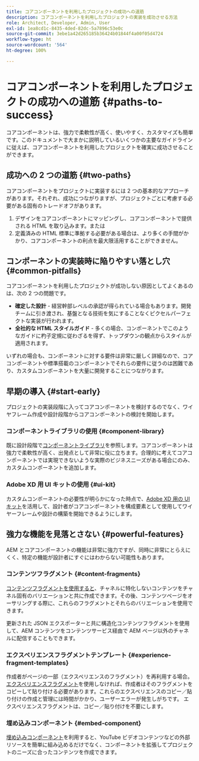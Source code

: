 ```yaml
---
title: コアコンポーネントを利用したプロジェクトの成功への道筋
description: コアコンポーネントを利用したプロジェクトの実装を成功させる方法
role: Architect, Developer, Admin, User
exl-id: 1ea8cd1c-8435-4ded-82dc-5a7896c53e0c
source-git-commit: 3ebe1a42d265185b36424b01844f4a00f05d4724
workflow-type: ht
source-wordcount: '564'
ht-degree: 100%

---
```


# コアコンポーネントを利用したプロジェクトの成功への道筋 {#paths-to-success}

コアコンポーネントは、強力で柔軟性が高く、使いやすく、カスタマイズも簡単です。このドキュメントで大まかに説明しているいくつかの主要なガイドラインに従えば、コアコンポーネントを利用したプロジェクトを確実に成功させることができます。

## 成功への 2 つの道筋 {#two-paths}

コアコンポーネントをプロジェクトに実装するには 2 つの基本的なアプローチがあります。それぞれ、成功につながりますが、プロジェクトごとに考慮する必要がある固有のトレードオフがあります。

1. デザインをコアコンポーネントにマッピングし、コアコンポーネントで提供される HTML を取り込みます。または
1. 定義済みの HTML 標準に準拠する必要がある場合は、より多くの手間がかかり、コアコンポーネントの利点を最大限活用することができません。

## コンポーネントの実装時に陥りやすい落とし穴 {#common-pitfalls}

コアコンポーネントを利用したプロジェクトが成功しない原因としてよくあるのは、次の 2 つの問題です。

* **確定した設計** - 経営幹部レベルの承認が得られている場合もあります。開発チームに引き渡され、基盤となる技術を気にすることなくピクセルパーフェクトな実装が行われます。
* **全社的な HTML スタイルガイド** - 多くの場合、コンポーネントでこのようなガイドに杓子定規に従わざるを得ず、トップダウンの観点からスタイルが適用されます。

いずれの場合も、コンポーネントに対する要件は非常に厳しく詳細なので、コアコンポーネントや標準搭載のコンポーネントでそれらの要件に従うのは困難であり、カスタムコンポーネントを大量に開発することにつながります。

## 早期の導入 {#start-early}

プロジェクトの実装段階に入ってコアコンポーネントを検討するのでなく、ワイヤフレーム作成や設計段階からコアコンポーネントの検討を開始します。

### コンポーネントライブラリの使用 {#component-library}

既に設計段階で[コンポーネントライブラリ](https://adobe.com/go/aem_cmp_library_jp)を参照します。コアコンポーネントは強力で柔軟性が高く、出発点として非常に役に立ちます。合理的に考えてコアコンポーネントでは実現できないような実際のビジネスニーズがある場合にのみ、カスタムコンポーネントを追加します。

### Adobe XD 用 UI キットの使用 {#ui-kit}

カスタムコンポーネントの必要性が明らかになった時点で、[Adobe XD 用の UI キット](https://experienceleague.adobe.com/docs/experience-manager-learn/assets/AEM-CoreComponents-UI-Kit.xd)を活用して、設計者がコアコンポーネントを構成要素として使用してワイヤーフレームや設計の構築を開始できるようにします。

## 強力な機能を見落とさない {#powerful-features}

AEM とコアコンポーネントの機能は非常に強力ですが、同時に非常にとらえにくく、特定の機能が設計者にすぐにはわからない可能性もあります。

### コンテンツフラグメント {#content-fragments}

[コンテンツフラグメントを使用すると](https://docs.adobe.com/content/help/ja-JP/experience-manager-cloud-service/sites/authoring/fundamentals/content-fragments.html)、チャネルに特化しないコンテンツをチャネル固有のバリエーションと共に作成できます。その後、コンテンツページをオーサリングする際に、これらのフラグメントとそれらのバリエーションを使用できます。

更新された JSON エクスポーターと共に構造化コンテンツフラグメントを使用して、AEM コンテンツをコンテンツサービス経由で AEM ページ以外のチャネルに配信することもできます。

### エクスペリエンスフラグメントテンプレート {#experience-fragment-templates}

作成者がページの一部（エクスペリエンスのフラグメント）を再利用する場合。[エクスペリエンスフラグメント](https://docs.adobe.com/content/help/ja-JP/experience-manager-cloud-service/sites/authoring/fundamentals/experience-fragments.html)を使用しなければ、作成者はそのフラグメントをコピーして貼り付ける必要があります。これらのエクスペリエンスのコピー／貼り付けの作成と管理には時間がかかり、ユーザーエラーが発生しがちです。
エクスペリエンスフラグメントは、コピー／貼り付けを不要にします。

### 埋め込みコンポーネント {#embed-component}

[埋め込みコンポーネント](/help/components/embed.md)を利用すると、YouTube ビデオコンテンツなどの外部リソースを簡単に組み込めるだけでなく、コンポーネントを拡張してプロジェクトのニーズに合ったコンテンツを作成できます。

